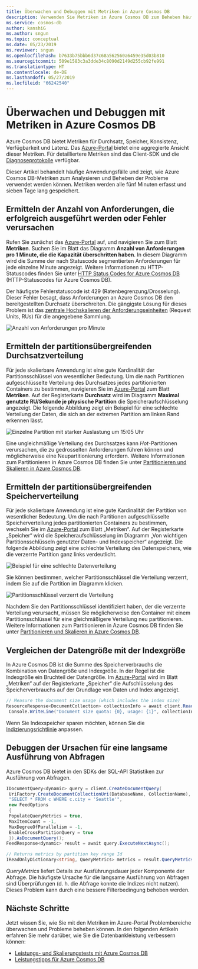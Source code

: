 ```yaml
---
title: Überwachen und Debuggen mit Metriken in Azure Cosmos DB
description: Verwenden Sie Metriken in Azure Cosmos DB zum Beheben häufiger Probleme und Überwachen der Datenbank.
ms.service: cosmos-db
author: kanshiG
ms.author: sngun
ms.topic: conceptual
ms.date: 05/23/2019
ms.reviewer: sngun
ms.openlocfilehash: b7633b75bbb6d37c68a562560a6459e35d03b810
ms.sourcegitcommit: 509e1583c3a3dde34c8090d2149d255cb92fe991
ms.translationtype: HT
ms.contentlocale: de-DE
ms.lasthandoff: 05/27/2019
ms.locfileid: "66242540"
---
```

# <a name="monitor-and-debug-with-metrics-in-azure-cosmos-db"></a>Überwachen und Debuggen mit Metriken in Azure Cosmos DB

Azure Cosmos DB bietet Metriken für Durchsatz, Speicher, Konsistenz, Verfügbarkeit und Latenz. Das [Azure-Portal](https://portal.azure.com) bietet eine aggregierte Ansicht dieser Metriken. Für detailliertere Metriken sind das Client-SDK und die [Diagnoseprotokolle](./logging.md) verfügbar.

Dieser Artikel behandelt häufige Anwendungsfälle und zeigt, wie Azure Cosmos DB-Metriken zum Analysieren und Beheben der Probleme verwendet werden können. Metriken werden alle fünf Minuten erfasst und sieben Tage lang gespeichert.

## <a name="understand-how-many-requests-are-succeeding-or-causing-errors"></a>Ermitteln der Anzahl von Anforderungen, die erfolgreich ausgeführt werden oder Fehler verursachen

Rufen Sie zunächst das [Azure-Portal](https://portal.azure.com) auf, und navigieren Sie zum Blatt **Metriken**. Suchen Sie im Blatt das Diagramm **Anzahl von Anforderungen pro 1 Minute, die die Kapazität überschritten haben**. In diesem Diagramm wird die Summe der nach Statuscode segmentierten Anforderungen für jede einzelne Minute angezeigt. Weitere Informationen zu HTTP-Statuscodes finden Sie unter [HTTP Status Codes for Azure Cosmos DB](https://docs.microsoft.com/rest/api/cosmos-db/http-status-codes-for-cosmosdb) (HTTP-Statuscodes für Azure Cosmos DB).

Der häufigste Fehlerstatuscode ist 429 (Ratenbegrenzung/Drosselung). Dieser Fehler besagt, dass Anforderungen an Azure Cosmos DB den bereitgestellten Durchsatz überschreiten. Die gängigste Lösung für dieses Problem ist das [zentrale Hochskalieren der Anforderungseinheiten](./set-throughput.md) (Request Units, RUs) für die angegebene Sammlung.

![Anzahl von Anforderungen pro Minute](media/use-metrics/metrics-12.png)

## <a name="determine-the-throughput-distribution-across-partitions"></a>Ermitteln der partitionsübergreifenden Durchsatzverteilung

Für jede skalierbare Anwendung ist eine gute Kardinalität der Partitionsschlüssel von wesentlicher Bedeutung. Um die nach Partitionen aufgeschlüsselte Verteilung des Durchsatzes jedes partitionierten Containers zu bestimmen, navigieren Sie im [Azure-Portal](https://portal.azure.com) zum Blatt **Metriken**. Auf der Registerkarte **Durchsatz** wird im Diagramm **Maximal genutzte RU/Sekunde je physische Partition** die Speicheraufschlüsselung angezeigt. Die folgende Abbildung zeigt ein Beispiel für eine schlechte Verteilung der Daten, die sich an der extremen Partition am linken Rand erkennen lässt.

![Einzelne Partition mit starker Auslastung um 15:05 Uhr](media/use-metrics/metrics-17.png)

Eine ungleichmäßige Verteilung des Durchsatzes kann *Hot*-Partitionen verursachen, die zu gedrosselten Anforderungen führen können und möglicherweise eine Neupartitionierung erfordern. Weitere Informationen zum Partitionieren in Azure Cosmos DB finden Sie unter [Partitionieren und Skalieren in Azure Cosmos DB](./partition-data.md).

## <a name="determine-the-storage-distribution-across-partitions"></a>Ermitteln der partitionsübergreifenden Speicherverteilung

Für jede skalierbare Anwendung ist eine gute Kardinalität der Partition von wesentlicher Bedeutung. Um die nach Partitionen aufgeschlüsselte Speicherverteilung jedes partitionierten Containers zu bestimmen, wechseln Sie im [Azure-Portal](https://portal.azure.com) zum Blatt „Metriken“. Auf der Registerkarte „Speicher“ wird die Speicheraufschlüsselung im Diagramm „Von wichtigen Partitionsschlüsseln genutzter Daten- und Indexspeicher“ angezeigt. Die folgende Abbildung zeigt eine schlechte Verteilung des Datenspeichers, wie die verzerrte Partition ganz links verdeutlicht.

![Beispiel für eine schlechte Datenverteilung](media/use-metrics/metrics-07.png)

Sie können bestimmen, welcher Partitionsschlüssel die Verteilung verzerrt, indem Sie auf die Partition im Diagramm klicken.

![Partitionsschlüssel verzerrt die Verteilung](media/use-metrics/metrics-05.png)

Nachdem Sie den Partitionsschlüssel identifiziert haben, der die verzerrte Verteilung verursacht, müssen Sie möglicherweise den Container mit einem Partitionsschlüssel für eine gleichmäßigere Verteilung neu partitionieren. Weitere Informationen zum Partitionieren in Azure Cosmos DB finden Sie unter [Partitionieren und Skalieren in Azure Cosmos DB](./partition-data.md).

## <a name="compare-data-size-against-index-size"></a>Vergleichen der Datengröße mit der Indexgröße

In Azure Cosmos DB ist die Summe des Speicherverbrauchs die Kombination von Datengröße und Indexgröße. In der Regel ist die Indexgröße ein Bruchteil der Datengröße. Im [Azure-Portal](https://portal.azure.com) wird im Blatt „Metriken“ auf der Registerkarte „Speicher“ die Aufschlüsselung des Speicherverbrauchs auf der Grundlage von Daten und Index angezeigt.

```csharp
// Measure the document size usage (which includes the index size)  
ResourceResponse<DocumentCollection> collectionInfo = await client.ReadDocumentCollectionAsync(UriFactory.CreateDocumentCollectionUri("db", "coll"));
 Console.WriteLine("Document size quota: {0}, usage: {1}", collectionInfo.DocumentQuota, collectionInfo.DocumentUsage);
```

Wenn Sie Indexspeicher sparen möchten, können Sie die [Indizierungsrichtlinie](index-policy.md) anpassen.

## <a name="debug-why-queries-are-running-slow"></a>Debuggen der Ursachen für eine langsame Ausführung von Abfragen

Azure Cosmos DB bietet in den SDKs der SQL-API Statistiken zur Ausführung von Abfragen.

```csharp
IDocumentQuery<dynamic> query = client.CreateDocumentQuery(
 UriFactory.CreateDocumentCollectionUri(DatabaseName, CollectionName),
 "SELECT * FROM c WHERE c.city = 'Seattle'",
 new FeedOptions
 {
 PopulateQueryMetrics = true,
 MaxItemCount = -1,
 MaxDegreeOfParallelism = -1,
 EnableCrossPartitionQuery = true
 }).AsDocumentQuery();
FeedResponse<dynamic> result = await query.ExecuteNextAsync();

// Returns metrics by partition key range Id
IReadOnlyDictionary<string, QueryMetrics> metrics = result.QueryMetrics;
```

*QueryMetrics* liefert Details zur Ausführungsdauer jeder Komponente der Abfrage. Die häufigste Ursache für die langsame Ausführung von Abfragen sind Überprüfungen (d. h. die Abfrage konnte die Indizes nicht nutzen). Dieses Problem kann durch eine bessere Filterbedingung behoben werden.

## <a name="next-steps"></a>Nächste Schritte

Jetzt wissen Sie, wie Sie mit den Metriken im Azure-Portal Problembereiche überwachen und Probleme beheben können. In den folgenden Artikeln erfahren Sie mehr darüber, wie Sie die Datenbankleistung verbessern können:

* [Leistungs- und Skalierungstests mit Azure Cosmos DB](performance-testing.md)
* [Leistungstipps für Azure Cosmos DB](performance-tips.md)
